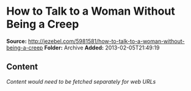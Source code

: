 # How to Talk to a Woman Without Being a Creep

**Source:** http://jezebel.com/5981581/how-to-talk-to-a-woman-without-being-a-creep
**Folder:** Archive
**Added:** 2013-02-05T21:49:19




## Content
*Content would need to be fetched separately for web URLs*

